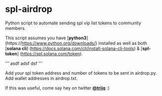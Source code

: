 # spl-airdrop
Python script to automate sending spl vip list tokens to community members.

This script assumes you have [**python3**] (https://https://www.python.org/downloads/) installed as well as both [**solana cli**] (https://docs.solana.com/cli/install-solana-cli-tools) & [**spl-token**] (https://spl.solana.com/token).

'''
asdf adsf dsf
'''

Add your spl token address and number of tokens to be sent in airdrop.py.
Add wallet addresses in airdrop.txt.

If this was useful, come say hey on twitter [**@triiq**](https://twitter.com/triiq_) :)
